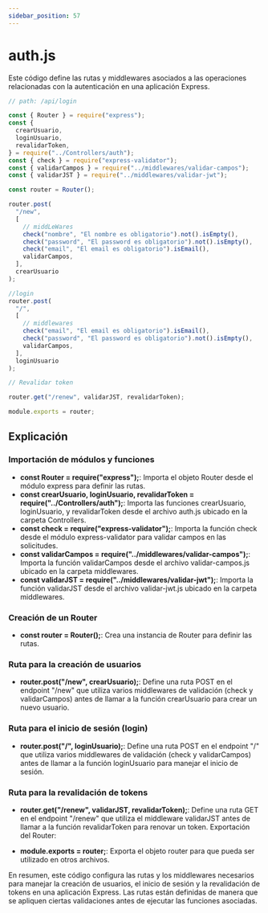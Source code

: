 ```yaml
---
sidebar_position: 57
---
```


# auth.js

Este código define las rutas y middlewares asociados a las operaciones relacionadas con la autenticación en una aplicación Express. 

```jsx
// path: /api/login

const { Router } = require("express");
const {
  crearUsuario,
  loginUsuario,
  revalidarToken,
} = require("../Controllers/auth");
const { check } = require("express-validator");
const { validarCampos } = require("../middlewares/validar-campos");
const { validarJST } = require("../middlewares/validar-jwt");

const router = Router();

router.post(
  "/new",
  [
    // middLeWares
    check("nombre", "El nombre es obligatorio").not().isEmpty(),
    check("password", "El password es obligatorio").not().isEmpty(),
    check("email", "El email es obligatorio").isEmail(),
    validarCampos,
  ],
  crearUsuario
);

//login
router.post(
  "/",
  [
    // middlewares
    check("email", "El email es obligatorio").isEmail(),
    check("password", "El password es obligatorio").not().isEmpty(),
    validarCampos,
  ],
  loginUsuario
);

// Revalidar token

router.get("/renew", validarJST, revalidarToken);

module.exports = router;
```

## Explicación

### Importación de módulos y funciones

- **const Router = require("express");**: Importa el objeto Router desde el módulo express para definir las rutas.
- **const crearUsuario, loginUsuario, revalidarToken = require("../Controllers/auth");**: Importa las funciones crearUsuario, loginUsuario, y revalidarToken desde el archivo auth.js ubicado en la carpeta Controllers.
- **const check = require("express-validator");**: Importa la función check desde el módulo express-validator para validar campos en las solicitudes.
- **const validarCampos = require("../middlewares/validar-campos");**: Importa la función validarCampos desde el archivo validar-campos.js ubicado en la carpeta middlewares.
- **const validarJST = require("../middlewares/validar-jwt");**: Importa la función validarJST desde el archivo validar-jwt.js ubicado en la carpeta middlewares.

### Creación de un Router

- **const router = Router();**: Crea una instancia de Router para definir las rutas.

### Ruta para la creación de usuarios

- **router.post("/new", crearUsuario);**: Define una ruta POST en el endpoint "/new" que utiliza varios middlewares de validación (check y validarCampos) antes de llamar a la función crearUsuario para crear un nuevo usuario.

### Ruta para el inicio de sesión (login)

- **router.post("/", loginUsuario);**: Define una ruta POST en el endpoint "/" que utiliza varios middlewares de validación (check y validarCampos) antes de llamar a la función loginUsuario para manejar el inicio de sesión.

### Ruta para la revalidación de tokens

- **router.get("/renew", validarJST, revalidarToken);**: Define una ruta GET en el endpoint "/renew" que utiliza el middleware validarJST antes de llamar a la función revalidarToken para renovar un token.
Exportación del Router:

- **module.exports = router;**: Exporta el objeto router para que pueda ser utilizado en otros archivos.

En resumen, este código configura las rutas y los middlewares necesarios para manejar la creación de usuarios, el inicio de sesión y la revalidación de tokens en una aplicación Express. Las rutas están definidas de manera que se apliquen ciertas validaciones antes de ejecutar las funciones asociadas.